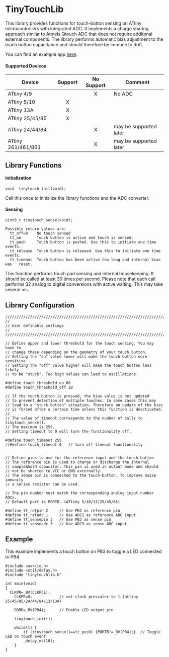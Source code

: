 TinyTouchLib
============

This library provides functions for touch-button sensing on ATtiny microcontrollers with integrated ADC. 
It implements a charge sharing approach similar to Atmels Qtouch ADC that does not require additonal external components.
The library performs automatic bias adjustment to the touch button capacitance and should therefore be immune to drift.

You can find an example app [here](https://github.com/cpldcpu/TinyTouchButton).

#### Supported Devices ####

| Device             | Support  | No Support  | Comment | 
| -------------       |:-------:| :-----: | ------ |
| ATtiny 4/9 |       |  X     | No ADC        | 
| ATtiny 5/10 | X      |       |         |       |
| ATtiny 13A |  X      |        | |   
| ATtiny 25/45/85 |  X      |        | |   
| ATtiny 24/44/84 |        |  X      | may be supported later |   
| ATtiny 261/461/861 |        |  X      | may be supported later |   


## Library Functions ##


#### initialization ####

```
void  tinytouch_init(void);
```

Call this once to initialize the library functions and the ADC converter.


#### Sensing ####

```
uint8_t tinytouch_sense(void);

Possible return values are:
  tt_off=0    No touch sensed
  tt_on       Touch button is active and touch is sensed.
  tt_push     Touch button is pushed. Use this to initiate one time events.
  tt_release  Touch button is released. Use this to initiate one time events.
  tt_timeout  Touch button has been active too long and internal bias was	reset. 

```

This function performs touch pad sensing and internal housekeeping. It should
be called at least 30 times per second. Please note that each call performs 32
analog to digital conversions with active waiting. This may take several ms.

## Library Configuration

```
//////////////////////////////////////////////////////////////////////////
//
// User definable settings
//
//////////////////////////////////////////////////////////////////////////

// Define upper and lower threshold for the touch sensing. You may have to
// change these depending on the geometry of your touch button.
// Setting the "on" value lower will make the touch button more sensitive.
// Setting the "off" value higher will make the touch button less likely
// to be "stuck". Too high values can lead to oscillations.

#define touch_threshold_on 60
#define touch_threshold_off 20

// If the touch button is pressed, the bias value is not updated
// to prevent detection of multiple touches. In some cases this may
// lead to a "stuck button" situation. Therefore an update of the bias
// is forced after a certain time unless this function is deactivated.
//
// The value of timeout corresponds to the number of calls to tinytouch_sense().
// The maximum is 255. 
// Setting timeout to 0 will turn the functionality off.

#define touch_timeout 255
//#define touch_timeout 0  	// turn off timeout functionality


// Define pins to use for the reference input and the touch button
// The reference pin is used to charge or discharge the internal
// sample&hold capacitor. This pin is used in output mode and should
// not be shorted to VCC or GND externally.
// The sense pin is connected to the touch-button. To improve noise immunity
// a series resistor can be used.

// The pin number must match the corresponding analog input number ADCx. 
// Default port is PORTB. (ATtiny 5/10/13/25/45/85)

#define tt_refpin 2		// Use PB2 as reference pin
#define tt_refadc 1		// Use ADC1 as reference ADC input
#define tt_sensepin 3	// Use PB3 as sense pin
#define tt_senseadc 3	// Use ADC3 as sense ADC input
```

## Example ##

This example implements a touch button on PB3 to toggle a LED connected to PB4.

```
#include <avr/io.h>
#include <util/delay.h>
#include "tinytouchlib.h"

int main(void)
{
  CLKPR=_BV(CLKPCE);
	CLKPR=0;			// set clock prescaler to 1 (attiny 25/45/85/24/44/84/13/13A)		

	DDRB=_BV(PB4);		// Enable LED output pin
	
	tinytouch_init();
	
	while(1) {
		if (tinytouch_sense()==tt_push) {PORTB^=_BV(PB4);}  // Toggle LED on touch event		
		_delay_ms(10);	
	}	
}

```
